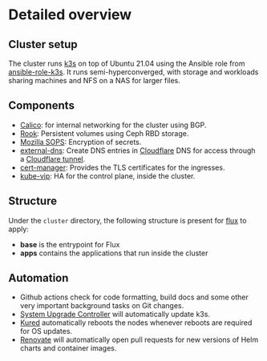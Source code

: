 # Detailed overview

## Cluster setup

The cluster runs [k3s] on top of Ubuntu 21.04 using the Ansible role from [ansible-role-k3s]. It runs semi-hyperconverged, with storage
and workloads sharing machines and NFS on a NAS for larger files.

## Components

- [Calico]: for internal networking for the cluster using BGP.
- [Rook]: Persistent volumes using Ceph RBD storage.
- [Mozilla SOPS]: Encryption of secrets.
- [external-dns]: Create DNS entries in [Cloudflare] DNS for access through a [Cloudflare tunnel].
- [cert-manager]: Provides the TLS certificates for the ingresses.
- [kube-vip]: HA for the control plane, inside the cluster.

## Structure

Under the `cluster` directory, the following structure is present for
[flux] to apply:

- **base** is the entrypoint for Flux
- **apps** contains the applications that run inside the cluster

## Automation

- Github actions check for code formatting, build docs and some other very important background tasks on Git changes.
- [System Upgrade Controller] will automatically update k3s.
- [Kured] automatically reboots the nodes whenever reboots are required for OS updates.
- [Renovate] will automatically open pull requests for new versions of Helm charts and container images.

[k3s]: https://k3s.io/
[ansible-role-k3s]: https://github.com/PyratLabs/ansible-role-k3s/
[Calico]: https://docs.tigera.io/calico/latest/about/about-calico/
[Rook]: https://rook.io/
[Mozilla SOPS]: https://toolkit.fluxcd.io/guides/mozilla-sops/
[external-dns]: https://github.com/kubernetes-sigs/external-dns/
[Cloudflare]: https://cloudflare.com/
[Cloudflare tunnel]: https://www.cloudflare.com/products/tunnel/
[cert-manager]: https://cert-manager.io/docs/
[kube-vip]: https://kube-vip.io/
[flux]: https://github.com/fluxcd/flux2/
[System Upgrade Controller]: https://github.com/rancher/system-upgrade-controller/
[Kured]: https://github.com/weaveworks/kured/
[Renovate]: https://github.com/renovatebot/renovate/
